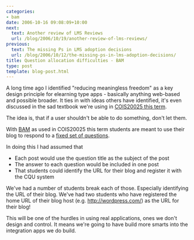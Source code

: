 ```yaml
---
categories:
- bam
date: 2006-10-16 09:08:09+10:00
next:
  text: Another review of LMS Reviews
  url: /blog/2006/10/19/another-review-of-lms-reviews/
previous:
  text: The missing Ps in LMS adoption decisions
  url: /blog/2006/10/12/the-missing-ps-in-lms-adoption-decisions/
title: Question allocation difficulties - BAM
type: post
template: blog-post.html
---
```

A long time ago I identified "reducing meaningless freedom" as a key design principle for elearning type apps - basically anything web-based and possible broader. It ties in with ideas others have identified, it's even discussed in the sad textbook we're using in [COIS20025 this term](http://webfuse.cqu.edu.au/Courses/2006/T2/COIS20025).

The idea is, that if a user shouldn't be able to do something, don't let them.

With [BAM](http://cq-pan.cqu.edu.au/david-jones/Projects/BAM/) as used in COIS20025 this term students are meant to use their blog to respond to a [fixed set of questions](http://webfuse.cqu.edu.au/Courses/2006/T2/COIS20025/Assessment/Item_%33/Questions/).

In doing this I had assumed that

- Each post would use the question title as the subject of the post
- The answer to each question would be included in one post
- That students could identify the URL for their blog and register it with the CQU system

We've had a number of students break each of those. Especially identifying the URL of their blog. We've had two students who have registered the home URL of their blog host (e.g. http://wordpress.com/) as the URL for their blog!

This will be one of the hurdles in using real applications, ones we don't design and control. It means we're going to have build more smarts into the integration apps we do build.